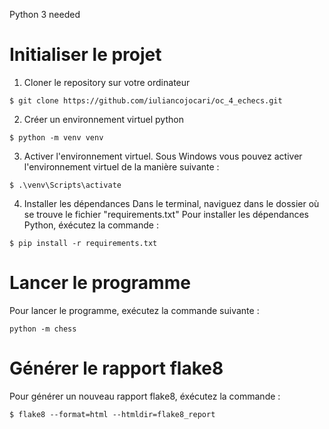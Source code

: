 Python 3 needed

# Initialiser le projet

1. Cloner le repository sur votre ordinateur

```shell
$ git clone https://github.com/iuliancojocari/oc_4_echecs.git
```

2. Créer un environnement virtuel python

```shell
$ python -m venv venv
```

3. Activer l'environnement virtuel.
   Sous Windows vous pouvez activer l'environnement virtuel de la manière suivante :

```shell
$ .\venv\Scripts\activate
```

4. Installer les dépendances
   Dans le terminal, naviguez dans le dossier où se trouve le fichier "requirements.txt"
   Pour installer les dépendances Python, éxécutez la commande :

```shell
$ pip install -r requirements.txt

```

# Lancer le programme

Pour lancer le programme, exécutez la commande suivante :

```shell
python -m chess
```

# Générer le rapport flake8

Pour générer un nouveau rapport flake8, éxécutez la commande :

```shell
$ flake8 --format=html --htmldir=flake8_report

```

